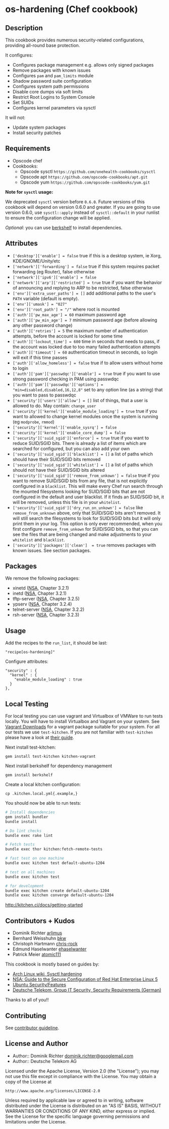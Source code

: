# os-hardening (Chef cookbook)

## Description

This cookbook provides numerous security-related configurations, providing all-round base protection.

It configures:

 * Configures package management e.g. allows only signed packages
 * Remove packages with known issues
 * Configures `pam` and `pam_limits` module
 * Shadow password suite configuration
 * Configures system path permissions
 * Disable core dumps via soft limits
 * Restrict Root Logins to System Console
 * Set SUIDs
 * Configures kernel parameters via sysctl

It will not:

 * Update system packages
 * Install security patches

## Requirements

* Opscode chef
* Cookbooks:
  * Opscode sysctl `https://github.com/onehealth-cookbooks/sysctl`
  * Opscode apt `https://github.com/opscode-cookbooks/apt.git`
  * Opscode yum `https://github.com/opscode-cookbooks/yum.git`

**Note for `sysctl` usage:**

We deprecated `sysctl` version before `0.6.0`. Future versions of this cookbook will depend on version 0.6.0 and greater. If you are going to use version 0.6.0, use `sysctl::apply` instead of `sysctl::default` in your runlist to ensure the configuration change will be applied.

*Optional*: you can use [berkshelf](http://berkshelf.com/) to install dependencies.

## Attributes

* `['desktop']['enable'] = false`
  true if this is a desktop system, ie Xorg, KDE/GNOME/Unity/etc
* `['network']['forwarding'] = false`
  true if this system requires packet forwarding (eg Router), false otherwise
* `['network']['ipv6']['enable'] = false`
* `['network']['arp']['restricted'] = true`
  true if you want the behavior of announcing and replying to ARP to be restricted, false otherwise
* `['env']['extra_user_paths'] = []`
  add additional paths to the user's `PATH` variable (default is empty).
* `['env']['umask'] = "027"`
* `['env']['root_path'] = "/"`
  where root is mounted
* `['auth']['pw_max_age'] = 60`
  maximum password age
* `['auth']['pw_min_age'] = 7`
  minimum password age (before allowing any other password change)
* `['auth']['retries'] = 5`
  the maximum number of authentication attempts, before the account is locked for some time
* `['auth']['lockout_time'] = 600`
  time in seconds that needs to pass, if the account was locked due to too many failed authentication attempts
* `['auth']['timeout'] = 60`
  authentication timeout in seconds, so login will exit if this time passes
* `['auth']['allow_homeless'] = false`
  true if to allow users without home to login
* `['auth']['pam']['passwdqc']['enable'] = true`
  true if you want to use strong password checking in PAM using passwdqc
* `['auth']['pam']['passwdqc']['options'] = "min=disabled,disabled,16,12,8"`
  set to any option line (as a string) that you want to pass to passwdqc
* `['security']['users']['allow'] = []`
  list of things, that a user is allowed to do. May contain: `change_user`
* `['security']['kernel']['enable_module_loading'] = true`
  true if you want to allowed to change kernel modules once the system is running (eg `modprobe`, `rmmod`)
* `['security']['kernel']['enable_sysrq'] = false`
* `['security']['kernel']['enable_core_dump'] = false`
* `['security']['suid_sgid']['enforce'] = true`
  true if you want to reduce SUID/SGID bits. There is already a list of items which are searched for configured, but you can also add your own
* `['security']['suid_sgid']['blacklist'] = []`
  a list of paths which should have their SUID/SGID bits removed
* `['security']['suid_sgid']['whitelist'] = []`
  a list of paths which should not have their SUID/SGID bits altered
* `['security']['suid_sgid']['remove_from_unkown'] = false`
  true if you want to remove SUID/SGID bits from any file, that is not explicitly configured in a `blacklist`. This will make every Chef run search through the mounted filesystems looking for SUID/SGID bits that are not configured in the default and user blacklist. If it finds an SUID/SGID bit, it will be removed, unless this file is in your `whitelist`.
* `['security']['suid_sgid']['dry_run_on_unkown'] = false`
  like `remove_from_unknown` above, only that SUID/SGID bits aren't removed. It will still search the filesystems to look for SUID/SGID bits but it will only print them in your log. This option is only ever recommended, when you first configure `remove_from_unkown` for SUID/SGID bits, so that you can see the files that are being changed and make adjustments to your `whitelist` and `blacklist`.
* `['security']['packages']['clean']  = true` 
  removes packages with known issues. See section packages.

## Packages

We remove the following packages:

 * xinetd ([NSA](http://www.nsa.gov/ia/_files/os/redhat/rhel5-guide-i731.pdf), Chapter 3.2.1)
 * inetd ([NSA](http://www.nsa.gov/ia/_files/os/redhat/rhel5-guide-i731.pdf), Chapter 3.2.1)
 * tftp-server ([NSA](http://www.nsa.gov/ia/_files/os/redhat/rhel5-guide-i731.pdf), Chapter 3.2.5)
 * ypserv ([NSA](http://www.nsa.gov/ia/_files/os/redhat/rhel5-guide-i731.pdf), Chapter 3.2.4)
 * telnet-server ([NSA](http://www.nsa.gov/ia/_files/os/redhat/rhel5-guide-i731.pdf), Chapter 3.2.2)
 * rsh-server ([NSA](http://www.nsa.gov/ia/_files/os/redhat/rhel5-guide-i731.pdf), Chapter 3.2.3)

## Usage

Add the recipes to the `run_list`, it should be last:

    "recipe[os-hardening]"

Configure attributes:

    "security" : {
      "kernel" : {
        "enable_module_loading" : true
      }
    },

## Local Testing

For local testing you can use vagrant and Virtualbox of VMWare to run tests locally. You will have to install Virtualbox and Vagrant on your system. See [Vagrant Downloads](http://downloads.vagrantup.com/) for a vagrant package suitable for your system. For all our tests we use `test-kitchen`. If you are not familiar with `test-kitchen` please have a look at [their guide](http://kitchen.ci/docs/getting-started).

Next install test-kitchen:

    gem install test-kitchen kitchen-vagrant

Next install berkshelf for dependency management

    gem install berkshelf

Create a local kitchen configuration:

    cp .kitchen.local.yml{.example,}

You should now be able to run tests:

```bash
# Install dependencies
gem install bundler
bundle install

# Do lint checks
bundle exec rake lint

# Fetch tests
bundle exec thor kitchen:fetch-remote-tests

# fast test on one machine
bundle exec kitchen test default-ubuntu-1204

# test on all machines
bundle exec kitchen test

# for development
bundle exec kitchen create default-ubuntu-1204
bundle exec kitchen converge default-ubuntu-1204
```

http://kitchen.ci/docs/getting-started


## Contributors + Kudos

* Dominik Richter [arlimus](https://github.com/arlimus)
* Bernhard Weisshuhn [bkw](https://github.com/bkw)
* Christoph Hartmann [chris-rock](https://github.com/chris-rock)
* Edmund Haselwanter [ehaselwanter](https://github.com/ehaselwanter)
* Patrick Meier [atomic111](https://github.com/atomic111)

This cookbook is mostly based on guides by:

* [Arch Linux wiki, Sysctl hardening](https://wiki.archlinux.org/index.php/Sysctl)
* [NSA: Guide to the Secure Configuration of Red Hat Enterprise Linux 5](http://www.nsa.gov/ia/_files/os/redhat/rhel5-guide-i731.pdf)
* [Ubuntu Security/Features](https://wiki.ubuntu.com/Security/Features)
* [Deutsche Telekom, Group IT Security, Security Requirements (German)](http://www.telekom.com/static/-/155996/7/technische-sicherheitsanforderungen-si)

Thanks to all of you!!

## Contributing

See [contributor guideline](CONTRIBUTING.md).

## License and Author

* Author:: Dominik Richter <dominik.richter@googlemail.com>
* Author:: Deutsche Telekom AG

Licensed under the Apache License, Version 2.0 (the "License");
you may not use this file except in compliance with the License.
You may obtain a copy of the License at

    http://www.apache.org/licenses/LICENSE-2.0

Unless required by applicable law or agreed to in writing, software
distributed under the License is distributed on an "AS IS" BASIS,
WITHOUT WARRANTIES OR CONDITIONS OF ANY KIND, either express or implied.
See the License for the specific language governing permissions and
limitations under the License.
